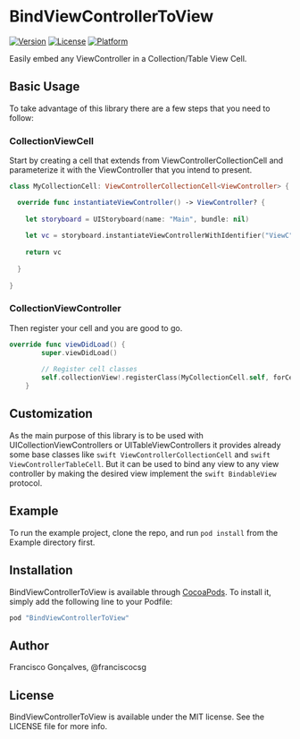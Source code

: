 # BindViewControllerToView

[![Version](https://img.shields.io/cocoapods/v/BindViewControllerToView.svg?style=flat)](http://cocoapods.org/pods/BindViewControllerToView)
[![License](https://img.shields.io/cocoapods/l/BindViewControllerToView.svg?style=flat)](http://cocoapods.org/pods/BindViewControllerToView)
[![Platform](https://img.shields.io/cocoapods/p/BindViewControllerToView.svg?style=flat)](http://cocoapods.org/pods/BindViewControllerToView)

Easily embed any ViewController in a Collection/Table View Cell.

## Basic Usage
To take advantage of this library there are a few steps that you need to follow:


### CollectionViewCell
Start by creating a cell that extends from ViewControllerCollectionCell and parameterize it with the ViewController that you intend to present. 

```swift
class MyCollectionCell: ViewControllerCollectionCell<ViewController> {

  override func instantiateViewController() -> ViewController? {
  
    let storyboard = UIStoryboard(name: "Main", bundle: nil)
    
    let vc = storyboard.instantiateViewControllerWithIdentifier("ViewC") as! ViewController
    
    return vc
    
  }
  
}
```

### CollectionViewController

Then register your cell and you are good to go.

```swift
override func viewDidLoad() {
		super.viewDidLoad()
		
		// Register cell classes
		self.collectionView!.registerClass(MyCollectionCell.self, forCellWithReuseIdentifier: reuseIdentifier)
	}
```

## Customization

As the main purpose of this library is to be used with UICollectionViewControllers or UITableViewControllers it provides already some base classes like ```swift ViewControllerCollectionCell``` and ```swift ViewControllerTableCell```. But it can be used to bind any view to any view controller by making the desired view implement the ```swift BindableView``` protocol.


## Example

To run the example project, clone the repo, and run `pod install` from the Example directory first.

## Installation

BindViewControllerToView is available through [CocoaPods](http://cocoapods.org). To install
it, simply add the following line to your Podfile:

```ruby
pod "BindViewControllerToView"
```

## Author

Francisco Gonçalves, @franciscocsg

## License

BindViewControllerToView is available under the MIT license. See the LICENSE file for more info.
